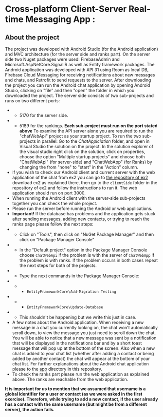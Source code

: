 
# Cross-platform Client-Server Real-time Messaging App :

## **About the project**	
The project was developed with Android Studio (for the Android application) and MVC architecture (for the server side and ranks part).
On the server side two Nuget packages were used: FirebaseAdmin and Microsoft.AspNetCore.SignalIR as well as Entity framework packages.
The Android application was developed with API 31 using Room as local DB, Firebase Cloud Messaging for receiving notifications about new messages and chats, and Retrofit to send requests to the server.
After downloading the project you can run the Android chat application by opening Android Studio, clicking on "file" and then "open" the folder in which you downloaded the project.
The server side consists of two sub-projects and runs on two different ports:
-  - 5170 for the server side.
-  - 5189 for the rankings.
**Each sub-project must run on the port stated above**
To examine the API server alone you are required to run the "chatWebApi" project as your startup project. 
To run the two sub-projects in parallel:
Go to the *ChatApplciation* folder, and open in Visual Studio the solution on the project. In the solution explorer of the visual studio right click on the solution, click on properties, choose the option "Multiple startup projects" and choose both "ChatWebApi" (for server-side) and "ChatWebApp" (for Ranks) by changing the from "none" to "start" in the "Action" column.
- If you wish to check our Android client and current server with the web application of the chat from ex2 you can go to [the repository of ex2](https://github.com/TOMER-77/AP2-EX2) download ex2 as explained there, then go to the `clientSide` folder in the repository of ex2 and follow the instructions to run it. The web application should run on port 3000.
- When running the Android client with the server-side sub-projects together you can check the whole project. 
- Please run the server before running the Android or web applications.
- **Important!** If the database has problems and the application gets stuck after sending messages, adding new contacts, or trying to reach the ranks page please follow the next steps:
- - Click on "Tools", then click on "NuGet Package Manager" and then click on "Package Manager Console"
- - In the "Default project" option in the Package Manager Console choose `ChatWebApi` if the problem is with the server of `ChatWebApp` if the problem is with ranks. If the problem occurs in both cases repeat the next steps for both of the projects.
- - Type the next commands in the Package Manager Console:
- - - `EntityFrameworkCore\Add-Migration Testing` 
- - - `EntityFrameworkCore\Update-Database`
- - This shouldn't be happening but we write this just in case.
- A few notes about the Android application. When receiving a new message in a chat you currently looking on, the chat won't automatically scroll down, to view the message you just need to scroll down the chat. You will be able to notice that a new message was sent by a notification that will be displayed in the notifications bar and by a short toast message that will pop up at the bottom of the screen. Also when a new chat is added to your chat list (whether after adding a contact or being added by another contact) the chat will appear at the bottom of your chat list. For further explanations about the Android chat application please to the [app](https://github.com/ofekkoren/ap2-ex3/tree/main/app) directory in this repository.
- To check the ranks part please run the web application as explained above. The ranks are reachable from the web application.

**It is important for us to mention that we assumed that username is a global identifier for a user or contact (as we were asked in the first exercise). Therefore, while trying to add a new contact, if the user already has a contact with the same username (but might be from a different server), the action fails.**
